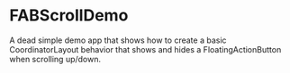 # FABScrollDemo
A dead simple demo app that shows how to create a basic CoordinatorLayout behavior that shows and hides a FloatingActionButton when scrolling up/down.
